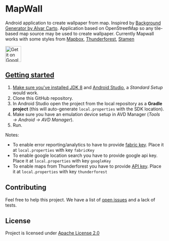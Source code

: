 MapWall
=======

Android application to create wallpaper from map. Inspired by [Background Generator by Alvar Carto](https://alvarcarto.com/phone-background/). Application based on OpenStreetMap so any tile-based map source may be used to create wallpaper. Currently Mapwall works with some styles from [Mapbox](https://www.mapbox.com/), [Thunderforest](https://www.thunderforest.com/), [Stamen](http://maps.stamen.com/)

<a href="https://play.google.com/store/apps/details?id=com.devindi.wallpaper">
  <img height="50" alt="Get it on Google Play"
      src="https://play.google.com/intl/en_us/badges/images/apps/en-play-badge.png" />

Getting started
---------------

1. Make sure you've installed [JDK 8](http://www.oracle.com/technetwork/java/javase/downloads/jdk8-downloads-2133151.html) and [Android Studio](https://developer.android.com/studio/index.html), a _Standard Setup_ would work.
2. Clone this GitHub repository.
3. In Android Studio open the project from the local repository as a **Gradle project** (this will auto-generate `local.properties` with the SDK location).
4. Make sure you have an emulation device setup in AVD Manager (_Tools → Android → AVD Manager_).
5. Run.

Notes:

* To enable error reporting/analytics to have to provide [fabric key](https://docs.fabric.io/android/fabric/settings/api-keys.html). Place it at `local.properties` with key `fabricKey`
* To enable google location search you have to provide google api key. Place it at `local.properties` with key `googleKey`
* To enable maps from Thunderforest you have to provide [API key](https://www.thunderforest.com/docs/apikeys/). Place it at `local.properties` with key `thunderforest`

Contributing
------------

Feel free to help this project. We have a list of [open issues](https://github.com/devindi/mapwall/issues) and a lack of tests.

License
-------

Project is licensed under [Apache License 2.0](https://github.com/devindi/mapwall/blob/master/LICENSE)
